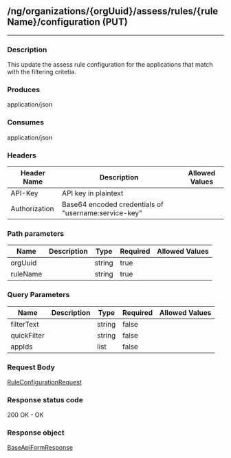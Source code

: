 ## /ng/organizations/{orgUuid}/assess/rules/{ruleName}/configuration (PUT)
---
### Description
This update the assess rule configuration for the applications that match with the filtering critetia.
### Produces
application/json
### Consumes
application/json
### Headers
| Header Name | Description | Allowed Values |
| ----------- | ----------- | ----------- |
| API-Key | API key in plaintext |  |
| Authorization | Base64 encoded credentials of &quot;username:service-key&quot; |  |
### Path parameters
| Name | Description | Type | Required | Allowed Values |
| ----------- | ----------- | ----------- | ----------- | ----------- |
| orgUuid |  | string | true |  |
| ruleName |  | string | true |  |
### Query Parameters
| Name | Description | Type | Required | Allowed Values |
| ----------- | ----------- | ----------- | ----------- | ----------- |
| filterText |  | string | false |  |
| quickFilter |  | string | false |  |
| appIds |  | list | false |  |
### Request Body
[RuleConfigurationRequest](<../../objects/RuleConfigurationRequest.md>)
### Response status code
200 OK - OK
### Response object
[BaseApiFormResponse](<../../objects/BaseApiFormResponse.md>)
